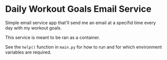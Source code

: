 # Daily Workout Goals Email Service
Simple email service app that'll send me an email at a specifid time every day with my workout goals.

This service is meant to be ran as a container.

See the `help()` function in `main.py` for how to run and for which environment variables are required.  
